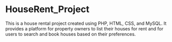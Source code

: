 # HouseRent_Project
This is a house rental project created using PHP, HTML, CSS, and MySQL. It provides a platform for property owners to list their houses for rent and for users to search and book houses based on their preferences.
